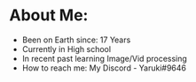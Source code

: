 # About Me:
- Been on Earth since: 17 Years 
- Currently in High school
- In recent past learning Image/Vid processing
- How to reach me: My Discord - Yaruki#9646

<!---
Manthan-Sadekar/Manthan-Sadekar is a ✨ special ✨ repository because its `README.md` (this file) appears on your GitHub profile.
You can click the Preview link to take a look at your changes.
--->

